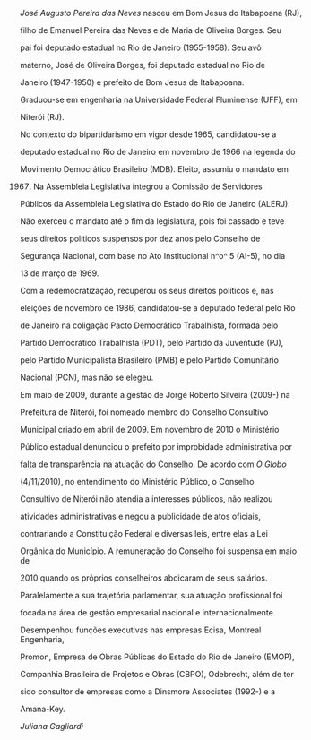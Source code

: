 

*José Augusto Pereira das Neves* nasceu em Bom Jesus do Itabapoana (RJ),

filho de Emanuel Pereira das Neves e de Maria de Oliveira Borges. Seu

pai foi deputado estadual no Rio de Janeiro (1955-1958). Seu avô

materno, José de Oliveira Borges, foi deputado estadual no Rio de

Janeiro (1947-1950) e prefeito de Bom Jesus de Itabapoana.



Graduou-se em engenharia na Universidade Federal Fluminense (UFF), em

Niterói (RJ).



No contexto do bipartidarismo em vigor desde 1965, candidatou-se a

deputado estadual no Rio de Janeiro em novembro de 1966 na legenda do

Movimento Democrático Brasileiro (MDB). Eleito, assumiu o mandato em

1967. Na Assembleia Legislativa integrou a Comissão de Servidores

Públicos da Assembleia Legislativa do Estado do Rio de Janeiro (ALERJ).

Não exerceu o mandato até o fim da legislatura, pois foi cassado e teve

seus direitos políticos suspensos por dez anos pelo Conselho de

Segurança Nacional, com base no Ato Institucional n^o^ 5 (AI-5), no dia

13 de março de 1969.



Com a redemocratização, recuperou os seus direitos políticos e, nas

eleições de novembro de 1986, candidatou-se a deputado federal pelo Rio

de Janeiro na coligação Pacto Democrático Trabalhista, formada pelo

Partido Democrático Trabalhista (PDT), pelo Partido da Juventude (PJ),

pelo Partido Municipalista Brasileiro (PMB) e pelo Partido Comunitário

Nacional (PCN), mas não se elegeu.



Em maio de 2009, durante a gestão de Jorge Roberto Silveira (2009-) na

Prefeitura de Niterói, foi nomeado membro do Conselho Consultivo

Municipal criado em abril de 2009. Em novembro de 2010 o Ministério

Público estadual denunciou o prefeito por improbidade administrativa por

falta de transparência na atuação do Conselho. De acordo com *O Globo*

(4/11/2010), no entendimento do Ministério Público, o Conselho

Consultivo de Niterói não atendia a interesses públicos, não realizou

atividades administrativas e negou a publicidade de atos oficiais,

contrariando a Constituição Federal e diversas leis, entre elas a Lei

Orgânica do Município. A remuneração do Conselho foi suspensa em maio de

2010 quando os próprios conselheiros abdicaram de seus salários.



Paralelamente a sua trajetória parlamentar, sua atuação profissional foi

focada na área de gestão empresarial nacional e internacionalmente.

Desempenhou funções executivas nas empresas Ecisa, Montreal Engenharia,

Promon, Empresa de Obras Públicas do Estado do Rio de Janeiro (EMOP),

Companhia Brasileira de Projetos e Obras (CBPO), Odebrecht, além de ter

sido consultor de empresas como a Dinsmore Associates (1992-) e a

Amana-Key.



*Juliana Gagliardi*




